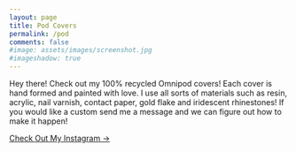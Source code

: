 ```yaml
---
layout: page
title: Pod Covers
permalink: /pod
comments: false
#image: assets/images/screenshot.jpg
#imageshadow: true
---
```


Hey there! Check out my 100% recycled Omnipod covers! Each cover is hand formed and painted with love. I use all sorts of materials such as resin, acrylic, nail varnish, contact paper, gold flake and iridescent rhinestones! If you would like a custom send me a message and we can figure out how to make it happen! 

<a target="_blank" href="https://instagram.com/artinfusion97" class="btn btn-light">Check Out My Instagram &rarr;</a>
